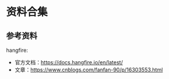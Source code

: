# 资料合集


## 参考资料
hangfire:
- 官方文档：https://docs.hangfire.io/en/latest/
- 文章：https://www.cnblogs.com/fanfan-90/p/16303553.html
